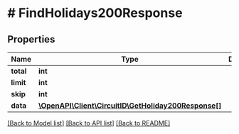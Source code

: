 # # FindHolidays200Response

## Properties

Name | Type | Description | Notes
------------ | ------------- | ------------- | -------------
**total** | **int** |  |
**limit** | **int** |  |
**skip** | **int** |  |
**data** | [**\OpenAPI\Client\CircuitID\GetHoliday200Response[]**](GetHoliday200Response.md) |  |

[[Back to Model list]](../../README.md#models) [[Back to API list]](../../README.md#endpoints) [[Back to README]](../../README.md)
